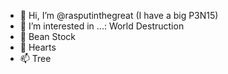 - 👋 Hi, I’m @rasputinthegreat (I have a big P3N15)
- 👀 I’m interested in ...: World Destruction
- 🌱 Bean Stock
- 💞️ Hearts
- 📫 Tree

<!---
rasputinthegreat/rasputinthegreat is a ✨ special ✨ repository because its `README.md` (this file) appears on your GitHub profile.
You can click the Preview link to take a look at your changes.
--->
